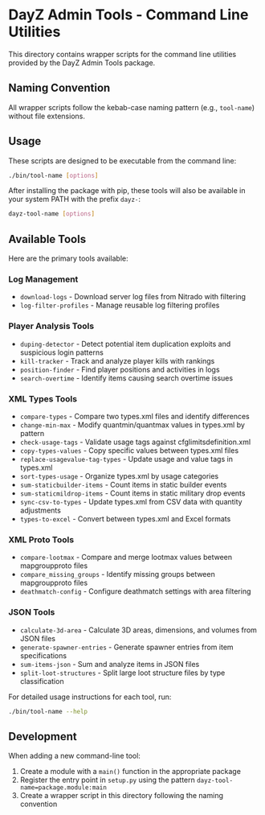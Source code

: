 # DayZ Admin Tools - Command Line Utilities

This directory contains wrapper scripts for the command line utilities provided by the DayZ Admin Tools package.

## Naming Convention

All wrapper scripts follow the kebab-case naming pattern (e.g., `tool-name`) without file extensions.

## Usage

These scripts are designed to be executable from the command line:

```bash
./bin/tool-name [options]
```

After installing the package with pip, these tools will also be available in your system PATH with
the prefix `dayz-`:

```bash
dayz-tool-name [options]
```

## Available Tools

Here are the primary tools available:

### Log Management
- `download-logs` - Download server log files from Nitrado with filtering
- `log-filter-profiles` - Manage reusable log filtering profiles

### Player Analysis Tools
- `duping-detector` - Detect potential item duplication exploits and suspicious login patterns
- `kill-tracker` - Track and analyze player kills with rankings
- `position-finder` - Find player positions and activities in logs
- `search-overtime` - Identify items causing search overtime issues

### XML Types Tools
- `compare-types` - Compare two types.xml files and identify differences
- `change-min-max` - Modify quantmin/quantmax values in types.xml by pattern
- `check-usage-tags` - Validate usage tags against cfglimitsdefinition.xml
- `copy-types-values` - Copy specific values between types.xml files
- `replace-usagevalue-tag-types` - Update usage and value tags in types.xml
- `sort-types-usage` - Organize types.xml by usage categories
- `sum-staticbuilder-items` - Count items in static builder events
- `sum-staticmildrop-items` - Count items in static military drop events
- `sync-csv-to-types` - Update types.xml from CSV data with quantity adjustments
- `types-to-excel` - Convert between types.xml and Excel formats

### XML Proto Tools
- `compare-lootmax` - Compare and merge lootmax values between mapgroupproto files
- `compare_missing_groups` - Identify missing groups between mapgroupproto files
- `deathmatch-config` - Configure deathmatch settings with area filtering

### JSON Tools
- `calculate-3d-area` - Calculate 3D areas, dimensions, and volumes from JSON files
- `generate-spawner-entries` - Generate spawner entries from item specifications
- `sum-items-json` - Sum and analyze items in JSON files
- `split-loot-structures` - Split large loot structure files by type classification

For detailed usage instructions for each tool, run:

```bash
./bin/tool-name --help
```

## Development

When adding a new command-line tool:

1. Create a module with a `main()` function in the appropriate package
2. Register the entry point in `setup.py` using the pattern `dayz-tool-name=package.module:main`
3. Create a wrapper script in this directory following the naming convention
